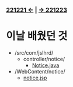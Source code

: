 ﻿#
### [221221 ←](../../../221205-230127_JSP/22-12/221221/) | [→ 221223](../../../221205-230127_JSP/22-12/221223/)

# 이날 배웠던 것

- /src/com/jslhrd/
    - controller/notice/
        - [Notice.java](../../../221205-230127_JSP/22-12/221221/jslhrdServlet/src/com/jslhrd/controller/notice/Notice.java)
- /WebContent/notice/
    - [notice.jsp](../../../221205-230127_JSP/22-12/221221/jslhrdServlet/WebContent/notice/notice.jsp)
